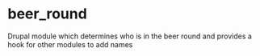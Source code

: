 beer_round
==========

Drupal module which determines who is in the beer round and provides a hook for other modules to add names
